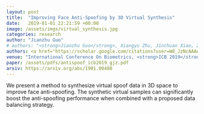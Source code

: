 ```yaml
---
layout: post
title:  "Improving Face Anti-Spoofing by 3D Virtual Synthesis"
date:   2019-01-01 22:21:59 +00:00
image: /assets/imgs/virtual_synthesis.jpg
categories: research
author: "Jianzhu Guo"
# authors: "<strong>Jianzhu Guo</strong>, Xiangyu Zhu, Jinchuan Xiao, Zhen Lei, Genxun Wan, Stan Z. Li"
authors: <a href="https://scholar.google.com/citations?user=W8_JzNcAAAAJ"><strong><u>Jianzhu Guo</u></strong></a>, <a href="https://scholar.google.com/citations?user=1rbNk5oAAAAJ">Xiangyu Zhu</a>, Jinchuan Xiao, <a href="https://scholar.google.com/citations?user=cuJ3QG8AAAAJ">Zhen Lei</a>, Genxun Wan, <a href="https://scholar.google.com/citations?user=Y-nyLGIAAAAJ">Stan Z. Li</a>
venue: "International Conference On Biometrics, <strong>ICB 2019</strong> (<strong>Oral Presentation</strong>, acceptance rate 11.2%)"
paper: /assets/pdfs/antispoof_icb2019_gjz.pdf
arxiv: https://arxiv.org/abs/1901.00488
---
```

We present a method to synthesize virtual spoof data in 3D space to improve face anti-spoofing. The synthetic virtual samples can significantly boost the anti-spoofing performance when combined with a proposed data balancing strategy.
